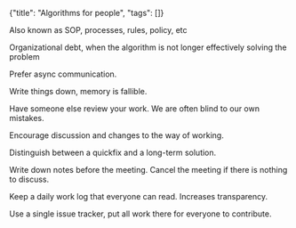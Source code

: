 {"title": "Algorithms for people", "tags": []}

Also known as SOP, processes, rules, policy, etc

Organizational debt, when the algorithm is not longer effectively solving the problem

Prefer async communication.

Write things down, memory is fallible.

Have someone else review your work. We are often blind to our own mistakes.

Encourage discussion and changes to the way of working.

Distinguish between a quickfix and a long-term solution.

Write down notes before the meeting. Cancel the meeting if there is nothing to discuss.

Keep a daily work log that everyone can read. Increases transparency.

Use a single issue tracker, put all work there for everyone to contribute.

